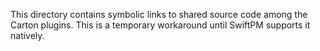 This directory contains symbolic links to shared source code among the Carton plugins. This is a temporary workaround until SwiftPM supports it natively.
